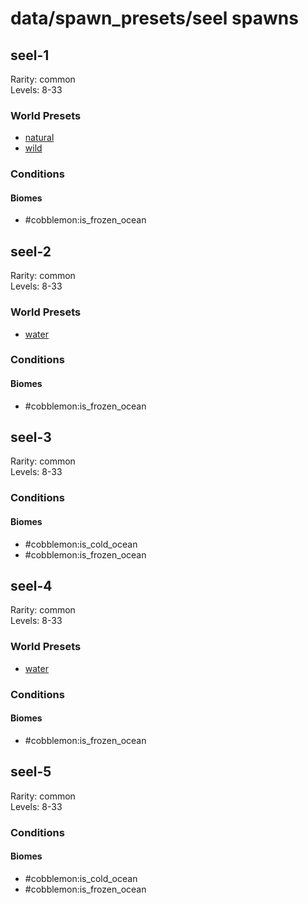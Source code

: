 # data/spawn_presets/seel spawns  
  
## seel-1  
Rarity: common  
Levels: 8-33  
  
### World Presets  
* [natural](/data/world_presets/natural.md)  
* [wild](/data/world_presets/wild.md)  
  
### Conditions  
  
#### Biomes  
  * #cobblemon:is_frozen_ocean
  
  
## seel-2  
Rarity: common  
Levels: 8-33  
  
### World Presets  
* [water](/data/world_presets/water.md)  
  
### Conditions  
  
#### Biomes  
  * #cobblemon:is_frozen_ocean
  
  
## seel-3  
Rarity: common  
Levels: 8-33  
  
### Conditions  
  
#### Biomes  
  * #cobblemon:is_cold_ocean
  * #cobblemon:is_frozen_ocean
  
  
## seel-4  
Rarity: common  
Levels: 8-33  
  
### World Presets  
* [water](/data/world_presets/water.md)  
  
### Conditions  
  
#### Biomes  
  * #cobblemon:is_frozen_ocean
  
  
## seel-5  
Rarity: common  
Levels: 8-33  
  
### Conditions  
  
#### Biomes  
  * #cobblemon:is_cold_ocean
  * #cobblemon:is_frozen_ocean
  
